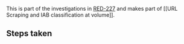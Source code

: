 This is part of the investigations in [RED-227](https://hybridtheory.atlassian.net/browse/RED-227) and 
 makes part of [[URL Scraping and IAB classification at volume]].

## Steps taken
